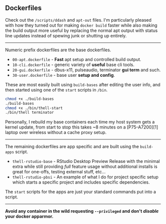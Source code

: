 Dockerfiles
-----------

Check out the `/scripts/ddash` and `apt-out` files. I'm particularly
pleased with how they turned out for making `docker build` faster while
also making the build output more useful by replacing the normal apt
output with status line updates instead of spewing junk or shutting up
entirely.

-----

Numeric prefix dockerfiles are the base dockerfiles.

- `00-apt.dockerfile`  - __Fast__ apt setup and controlled build output.
- `10-cli.dockerfile`  - generic variety of __useful__ base cli tools.
- `20-gui.dockerfile`  - dbus-x11, pulseaudio, terminator __gui term__ and such.
- `30-user.dockerfile` - base user __setup and config__.

These are most easily built using `build-bases` after editing the user info,
and then started using one of the `start` scripts in `/bin`.

```sh
chmod +x ./build-bases
./build-bases
chmod +x ./bin/thell-start
./bin/thell terminator
```

Personally, I rebuild my base containers each time my host system gets a kernel
update, from start to stop this takes ~8 minutes on a [P75-A7200][1] laptop
over wireless without a cache proxy setup.

-----

The remaining dockerfiles are app specific and are built using the `build-apps`
script.

- `thell-rstudio-base` - RStudio Desktop Preview Release with the minimal extra
  while still providing _full_ feature usage without additional installs is
  great for one-offs, testing external stuff, etc...
- `thell-rstudio-pbsi` - An example of what I do for project specific setup which
  starts a specific project and includes specific dependencies.

The `start` scripts for the apps are just your standard commands put into a script.

-----

__Avoid any container in the wild requesting `--privileged` and don't _disable_
your docker apparmor.__


